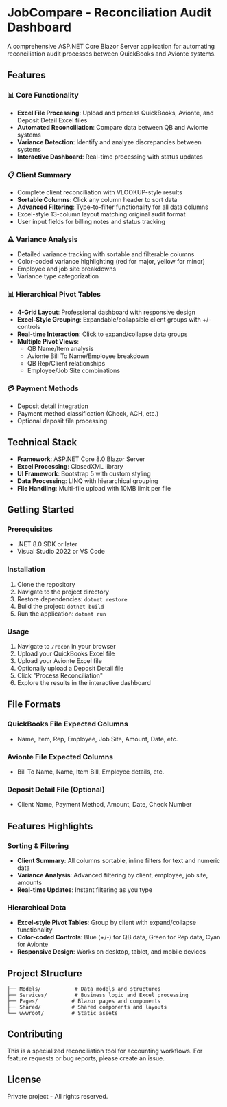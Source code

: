 # JobCompare - Reconciliation Audit Dashboard

A comprehensive ASP.NET Core Blazor Server application for automating reconciliation audit processes between QuickBooks and Avionte systems.

## Features

### 📊 Core Functionality
- **Excel File Processing**: Upload and process QuickBooks, Avionte, and Deposit Detail Excel files
- **Automated Reconciliation**: Compare data between QB and Avionte systems
- **Variance Detection**: Identify and analyze discrepancies between systems
- **Interactive Dashboard**: Real-time processing with status updates

### 📋 Client Summary
- Complete client reconciliation with VLOOKUP-style results
- **Sortable Columns**: Click any column header to sort data
- **Advanced Filtering**: Type-to-filter functionality for all data columns
- Excel-style 13-column layout matching original audit format
- User input fields for billing notes and status tracking

### ⚠️ Variance Analysis
- Detailed variance tracking with sortable and filterable columns
- Color-coded variance highlighting (red for major, yellow for minor)
- Employee and job site breakdowns
- Variance type categorization

### 📊 Hierarchical Pivot Tables
- **4-Grid Layout**: Professional dashboard with responsive design
- **Excel-Style Grouping**: Expandable/collapsible client groups with +/- controls
- **Real-time Interaction**: Click to expand/collapse data groups
- **Multiple Pivot Views**:
  - QB Name/Item analysis
  - Avionte Bill To Name/Employee breakdown
  - QB Rep/Client relationships
  - Employee/Job Site combinations

### 💳 Payment Methods
- Deposit detail integration
- Payment method classification (Check, ACH, etc.)
- Optional deposit file processing

## Technical Stack

- **Framework**: ASP.NET Core 8.0 Blazor Server
- **Excel Processing**: ClosedXML library
- **UI Framework**: Bootstrap 5 with custom styling
- **Data Processing**: LINQ with hierarchical grouping
- **File Handling**: Multi-file upload with 10MB limit per file

## Getting Started

### Prerequisites
- .NET 8.0 SDK or later
- Visual Studio 2022 or VS Code

### Installation
1. Clone the repository
2. Navigate to the project directory
3. Restore dependencies: `dotnet restore`
4. Build the project: `dotnet build`
5. Run the application: `dotnet run`

### Usage
1. Navigate to `/recon` in your browser
2. Upload your QuickBooks Excel file
3. Upload your Avionte Excel file
4. Optionally upload a Deposit Detail file
5. Click "Process Reconciliation"
6. Explore the results in the interactive dashboard

## File Formats

### QuickBooks File Expected Columns
- Name, Item, Rep, Employee, Job Site, Amount, Date, etc.

### Avionte File Expected Columns
- Bill To Name, Name, Item Bill, Employee details, etc.

### Deposit Detail File (Optional)
- Client Name, Payment Method, Amount, Date, Check Number

## Features Highlights

### Sorting & Filtering
- **Client Summary**: All columns sortable, inline filters for text and numeric data
- **Variance Analysis**: Advanced filtering by client, employee, job site, amounts
- **Real-time Updates**: Instant filtering as you type

### Hierarchical Data
- **Excel-style Pivot Tables**: Group by client with expand/collapse functionality
- **Color-coded Controls**: Blue (+/-) for QB data, Green for Rep data, Cyan for Avionte
- **Responsive Design**: Works on desktop, tablet, and mobile devices

## Project Structure
```
├── Models/           # Data models and structures
├── Services/         # Business logic and Excel processing
├── Pages/           # Blazor pages and components
├── Shared/          # Shared components and layouts
└── wwwroot/         # Static assets
```

## Contributing
This is a specialized reconciliation tool for accounting workflows. For feature requests or bug reports, please create an issue.

## License
Private project - All rights reserved.
